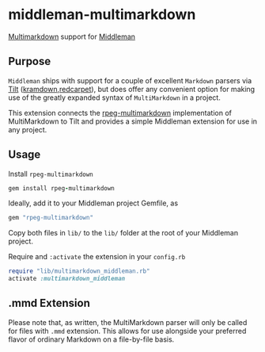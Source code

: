 middleman-multimarkdown
=======================

[Multimarkdown] support for [Middleman]

## Purpose

`Middleman` ships with support for a couple of excellent `Markdown` parsers via [Tilt] ([kramdown],[redcarpet]), but does offer any convenient option for making use of the greatly expanded syntax of `MultiMarkdown` in a project. 

This extension connects the [rpeg-multimarkdown] implementation of MultiMarkdown to Tilt and provides a simple Middleman extension for use in any project.

## Usage

Install `rpeg-multimarkdown`
```ruby
gem install rpeg-multimarkdown
```

Ideally, add it to your Middleman project Gemfile, as
```ruby
gem "rpeg-multimarkdown"
```

Copy both files in `lib/` to the `lib/` folder at the root of your Middleman project. 

Require and `:activate` the extension in your `config.rb`
```ruby
require "lib/multimarkdown_middleman.rb"
activate :multimarkdown_middleman
```

## .mmd Extension

Please note that, as written, the MultiMarkdown parser will only be called for files with `.mmd` extension. This allows for use alongside your preferred flavor of ordinary Markdown on a file-by-file basis.


[rpeg-multimarkdown]: https://github.com/djungelvral/rpeg-multimarkdown
[Multimarkdown]: http://fletcherpenney.net/multimarkdown/
[Middleman]: http://middlemanapp.com/
[redcarpet]: https://github.com/vmg/redcarpet
[kramdown]: http://kramdown.rubyforge.org/
[Tilt]: https://github.com/rtomayko/tilt

